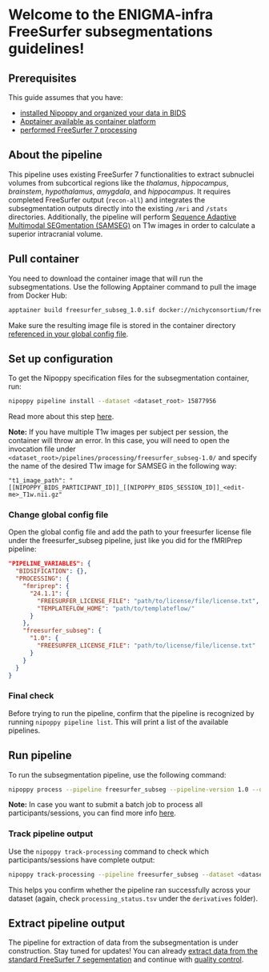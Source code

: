 # Welcome to the ENIGMA-infra FreeSurfer subsegmentations guidelines!

## Prerequisites

This guide assumes that you have:

- [installed Nipoppy and organized your data in BIDS](./setting_up_nipoppy.md)
- [Apptainer available as container platform](../open_science_tools/container_platforms.md)
- [performed FreeSurfer 7 processing](./freesurfer7.md)

## About the pipeline
This pipeline uses existing FreeSurfer 7 functionalities to extract subnuclei volumes from subcortical regions like the *thalamus*, *hippocampus*, *brainstem*, *hypothalamus*, *amygdala*, and *hippocampus*. It requires completed FreeSurfer output (`recon-all`) and integrates the subsegmentation outputs directly into the existing `/mri` and `/stats` directories. Additionally, the pipeline will perform [Sequence Adaptive Multimodal SEGmentation (SAMSEG)](https://surfer.nmr.mgh.harvard.edu/fswiki/Samseg) on T1w images in order to calculate a superior intracranial volume.

## Pull container
You need to download the container image that will run the subsegmentations. Use the following Apptainer command to pull the image from Docker Hub:
```bash
apptainer build freesurfer_subseg_1.0.sif docker://nichyconsortium/freesurfer_subseg:1.0
```
Make sure the resulting image file is stored in the container directory [referenced in your global config file](../open_science_tools/container_platforms.md#storing-container-images).

## Set up configuration
To get the Nipoppy specification files for the subsegmentation container, run:
```bash
nipoppy pipeline install --dataset <dataset_root> 15877956
```
Read more about this step [here](./getting_ENIGMA-PD_pipeline_config_files.md).

**Note:** If you have multiple T1w images per subject per session, the container will throw an error. In this case, you will need to open the invocation file under `<dataset_root>/pipelines/processing/freesurfer_subseg-1.0/` and specify the name of the desired T1w image for SAMSEG in the following way:
```
"t1_image_path": "[[NIPOPPY_BIDS_PARTICIPANT_ID]]_[[NIPOPPY_BIDS_SESSION_ID]]_<edit-me>_T1w.nii.gz"
```

### Change global config file
Open the global config file and add the path to your freesurfer license file under the freesurfer_subseg pipeline, just like you did for the fMRIPrep pipeline:

```json
"PIPELINE_VARIABLES": {
  "BIDSIFICATION": {},
  "PROCESSING": {
    "fmriprep": {
      "24.1.1": {
        "FREESURFER_LICENSE_FILE": "path/to/license/file/license.txt",
        "TEMPLATEFLOW_HOME": "path/to/templateflow/"
      }
    },
    "freesurfer_subseg": {
      "1.0": {
        "FREESURFER_LICENSE_FILE": "path/to/license/file/license.txt"
      }
    }
  }
}
```

### Final check
Before trying to run the pipeline, confirm that the pipeline is recognized by running `nipoppy pipeline list`. This will print a list of the available pipelines.

## Run pipeline
To run the subsegmentation pipeline, use the following command:
```bash
nipoppy process --pipeline freesurfer_subseg --pipeline-version 1.0 --dataset <dataset_root>
```
**Note:** In case you want to submit a batch job to process all participants/sessions, you can find more info [here](./freesurfer7.md#run-pipeline).

### Track pipeline output
Use the `nipoppy track-processing` command to check which participants/sessions have complete output:
```bash
nipoppy track-processing --pipeline freesurfer_subseg --dataset <dataset_root>
```
This helps you confirm whether the pipeline ran successfully across your dataset (again, check `processing_status.tsv` under the `derivatives` folder).

## Extract pipeline output
The pipeline for extraction of data from the subsegmentation is under construction. Stay tuned for updates! You can already [extract data from the standard FreeSurfer 7 segementation](./freesurfer7.md#extract-pipeline-output) and continue with [quality control](./fsqc.md).
